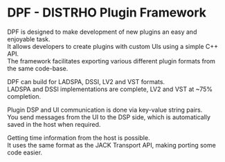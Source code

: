 # DPF - DISTRHO Plugin Framework

DPF is designed to make development of new plugins an easy and enjoyable task.<br/>
It allows developers to create plugins with custom UIs using a simple C++ API.<br/>
The framework facilitates exporting various different plugin formats from the same code-base.<br/>

DPF can build for LADSPA, DSSI, LV2 and VST formats.<br/>
LADSPA and DSSI implementations are complete, LV2 and VST at ~75% completion.<br/>


Plugin DSP and UI communication is done via key-value string pairs.<br/>
You send messages from the UI to the DSP side, which is automatically saved in the host when required.<br/>

Getting time information from the host is possible.<br/>
It uses the same format as the JACK Transport API, making porting some code easier.<br/>
